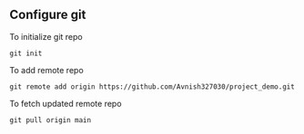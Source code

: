 ## Configure git 

To initialize git repo
```
git init
```

To add remote repo
```
git remote add origin https://github.com/Avnish327030/project_demo.git
```

To fetch updated remote repo
```
git pull origin main
```

